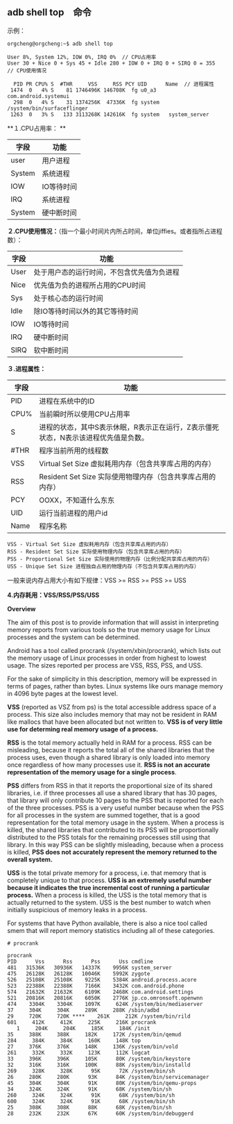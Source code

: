## adb shell top　命令

示例：
```
orgcheng@orgcheng:~$ adb shell top

User 8%, System 12%, IOW 0%, IRQ 0%  // CPU占用率 
User 30 + Nice 0 + Sys 45 + Idle 280 + IOW 0 + IRQ 0 + SIRQ 0 = 355  // CPU使用情况 

  PID PR CPU% S  #THR     VSS     RSS PCY UID      Name  // 进程属性 
 1474  0   4% S    81 1746496K 146708K  fg u0_a3    com.android.systemui
  298  0   4% S    31 1374256K  47336K  fg system   /system/bin/surfaceflinger
 1263  0   3% S   133 3113268K 142616K  fg system   system_server

```

**１.CPU占用率： **


| 字段 | 功能 |
|--------|--------|
|user|用户进程|
|System|系统进程|
|IOW|IO等待时间|
|IRQ|系统进程|
|System|硬中断时间|


**２.CPU使用情况：**（指一个最小时间片内所占时间，单位jiffies。或者指所占进程数）：

| 字段 | 功能 |
|--------|--------|
|User|处于用户态的运行时间，不包含优先值为负进程|
|Nice|优先值为负的进程所占用的CPU时间|
|Sys|处于核心态的运行时间|
|Idle|除IO等待时间以外的其它等待时间|
|IOW|IO等待时间|
|IRQ|硬中断时间|
|SIRQ|软中断时间|

**３.进程属性：**

| 字段 | 功能 |
|--------|--------|
|PID|进程在系统中的ID|
|CPU%|当前瞬时所以使用CPU占用率|
|S|进程的状态，其中S表示休眠，R表示正在运行，Z表示僵死状态，N表示该进程优先值是负数。|
|#THR|程序当前所用的线程数|
|VSS|Virtual Set Size 虚拟耗用内存（包含共享库占用的内存）|
|RSS|Resident Set Size 实际使用物理内存（包含共享库占用的内存）|
|PCY|OOXX，不知道什么东东|
|UID|运行当前进程的用户id|
|Name|程序名称|



    VSS - Virtual Set Size 虚拟耗用内存（包含共享库占用的内存）
    RSS - Resident Set Size 实际使用物理内存（包含共享库占用的内存）
    PSS - Proportional Set Size 实际使用的物理内存（比例分配共享库占用的内存）
    USS - Unique Set Size 进程独自占用的物理内存（不包含共享库占用的内存）

一般来说内存占用大小有如下规律：VSS >= RSS >= PSS >= USS


**4.内存耗用：VSS/RSS/PSS/USS**

**Overview**

The aim of this post is to provide information that will assist in interpreting memory reports from various tools so the true memory usage for Linux processes and the system can be determined.

Android has a tool called procrank (/system/xbin/procrank), which lists out the memory usage of Linux processes in order from highest to lowest usage. The sizes reported per process are VSS, RSS, PSS, and USS.

For the sake of simplicity in this description, memory will be expressed in terms of pages, rather than bytes. Linux systems like ours manage memory in 4096 byte pages at the lowest level.

**VSS** (reported as VSZ from ps) is the total accessible address space of a process. This size also includes memory that may not be resident in RAM like mallocs that have been allocated but not written to. **VSS is of very little use for determing real memory usage of a process.**

**RSS** is the total memory actually held in RAM for a process. RSS can be misleading, because it reports the total all of the shared libraries that the process uses, even though a shared library is only loaded into memory once regardless of how many processes use it. **RSS is not an accurate representation of the memory usage for a single process**.

**PSS** differs from RSS in that it reports the proportional size of its shared libraries, i.e. if three processes all use a shared library that has 30 pages, that library will only contribute 10 pages to the PSS that is reported for each of the three processes. PSS is a very useful number because when the PSS for all processes in the system are summed together, that is a good representation for the total memory usage in the system. When a process is killed, the shared libraries that contributed to its PSS will be proportionally distributed to the PSS totals for the remaining processes still using that library. In this way PSS can be slightly misleading, because when a process is killed, **PSS does not accurately represent the memory returned to the overall system.**

**USS** is the total private memory for a process, i.e. that memory that is completely unique to that process. **USS is an extremely useful number because it indicates the true incremental cost of running a particular process.** When a process is killed, the USS is the total memory that is actually returned to the system. USS is the best number to watch when initially suspicious of memory leaks in a process.

For systems that have Python available, there is also a nice tool called smem that will report memory statistics including all of these categories.

`# procrank`
```
procrank
PID      Vss      Rss      Pss      Uss cmdline
481   31536K   30936K   14337K    9956K system_server
475   26128K   26128K   10046K    5992K zygote
526   25108K   25108K    9225K    5384K android.process.acore
523   22388K   22388K    7166K    3432K com.android.phone
574   21632K   21632K    6109K    2468K com.android.settings
521   20816K   20816K    6050K    2776K jp.co.omronsoft.openwnn
474    3304K    3304K    1097K     624K /system/bin/mediaserver
37     304K     304K     289K     288K /sbin/adbd
29     720K     720K ****    261K     212K /system/bin/rild
601     412K     412K     225K     216K procrank
   1     204K     204K     185K     184K /init
35     388K     388K     182K     172K /system/bin/qemud
284     384K     384K     160K     148K top
27     376K     376K     148K     136K /system/bin/vold
261     332K     332K     123K     112K logcat
33     396K     396K     105K      80K /system/bin/keystore
32     316K     316K     100K      88K /system/bin/installd
269     328K     328K      95K      72K /system/bin/sh
26     280K     280K      93K      84K /system/bin/servicemanager
45     304K     304K      91K      80K /system/bin/qemu-props
34     324K     324K      91K      68K /system/bin/sh
260     324K     324K      91K      68K /system/bin/sh
600     324K     324K      91K      68K /system/bin/sh
25     308K     308K      88K      68K /system/bin/sh
28     232K     232K      67K      60K /system/bin/debuggerd
```
